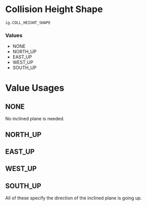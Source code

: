# Collision Height Shape
`ig.COLL_HEIGHT_SHAPE`

### Values
- NONE
- NORTH_UP
- EAST_UP
- WEST_UP
- SOUTH_UP

# Value Usages

## NONE

No inclined plane is needed.

## NORTH_UP
## EAST_UP
## WEST_UP
## SOUTH_UP

All of these specify the direction of the inclined plane is going up.
